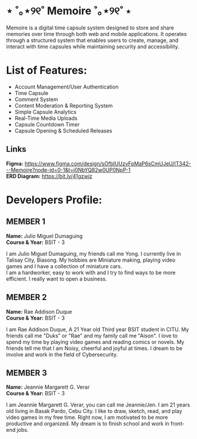 # ⋆ ˚｡⋆୨୧˚ Memoire ˚｡⋆୨୧˚ ⋆
Memoire is a digital time capsule system designed to store and share memories over time through both web and mobile applications. It operates through a structured system that enables users to create, manage, and interact with time capsules while maintaining security and accessibility.

# List of Features:
- Account Management/User Authentication
- Time Capsule
- Comment System
- Content Moderation & Reporting System
- Simple Capsule Analytics
- Real-Time Media Uploads
- Capsule Countdown Timer
- Capsule Opening & Scheduled Releases

## Links
**Figma:** https://www.figma.com/design/sOfbIUUzyFpMaP6sCmUJeU/IT342---Memoire?node-id=0-1&t=i0NbYQ82w0UP0NpP-1 \
**ERD Diagram:** https://bit.ly/41gzwjz

# Developers Profile:

## MEMBER 1
**Name:** Julio Miguel Dumaguing\
**Course & Year:** BSIT - 3
 
I am Julio Miguel Dumaguing, my friends call me Yong.
I currently live in Talisay City, Biasong.
My hobbies are Miniature making, playing video games and I have a collection of miniature cars.  
I am a hardworker, easy to work with and I try to find ways to be more efficient.
I really want to open a business.

## MEMBER 2
**Name:** Rae Addison Duque\
**Course & Year:** BSIT - 3

I am Rae Addison Duque, A 21 Year old Third year BSIT student in CITU.
My friends call me "Duks" or "Rae" and my family call me "Aison".
I love to spend my time by playing video games and reading comics or novels.
My friends tell me that I am Noisy, cheerful and joyful at times.
I dream to be involve and work in the field of Cybersecurity.

## MEMBER 3
**Name:** Jeannie Margarett G. Verar\
**Course & Year:** BSIT - 3

I am Jeannie Margarett G. Verar, you can call me Jeannie/Jen. 
I am 21 years old living in Basak Pardo, Cebu City. 
I like to draw, sketch, read, and play video games in my free time.
Right now, I am motivated to be more productive and organized.
My dream is to finish school and work in front-end jobs.

